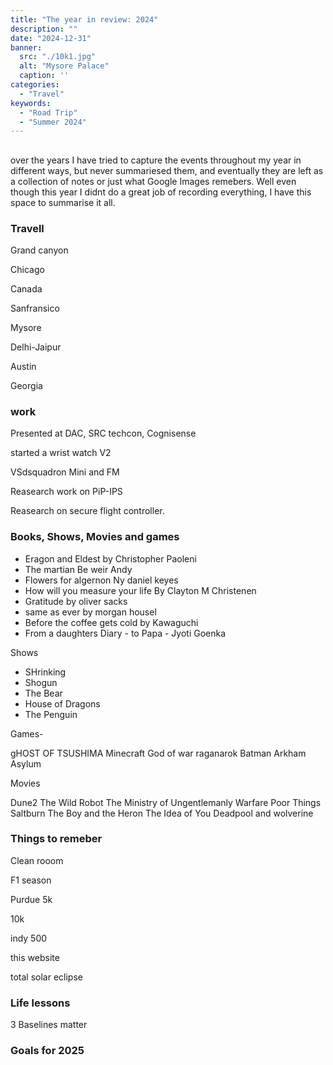 ```yaml
---
title: "The year in review: 2024"
description: ""
date: "2024-12-31"
banner:
  src: "./10k1.jpg"
  alt: "Mysore Palace"
  caption: ''
categories:
  - "Travel"
keywords:
  - "Road Trip"
  - "Summer 2024"
---
```


##

over the years I have tried to capture the events throughout my year in different ways, but never summariesed them, and eventually they are left as a collection of notes or just what Google Images remebers. Well even though this year I didnt do a great job of recording everything, I have this space to summarise it all. 

### Travell

Grand canyon

Chicago

Canada

Sanfransico

Mysore

Delhi-Jaipur

Austin

Georgia

### work

Presented at DAC, SRC techcon, Cognisense

started a wrist watch V2

VSdsquadron Mini and FM

Reasearch work on PiP-IPS

Reasearch on secure flight controller.

### Books, Shows, Movies and games

- Eragon and Eldest by Christopher Paoleni
- The martian Be weir Andy
- Flowers for algernon Ny daniel keyes
- How will you measure your life By Clayton M Christenen
- Gratitude by oliver sacks
- same as ever by morgan housel
- Before the coffee gets cold by Kawaguchi
- From a daughters Diary - to Papa - Jyoti Goenka

Shows

- SHrinking
- Shogun
- The Bear
- House of Dragons
- The Penguin

Games-

gHOST OF TSUSHIMA
Minecraft
God of war raganarok
Batman Arkham Asylum

Movies

Dune2
The Wild Robot
The Ministry of Ungentlemanly Warfare
Poor Things
Saltburn
The Boy and the Heron
The Idea of You
Deadpool and wolverine

### Things to remeber

Clean rooom 

F1 season

Purdue 5k

10k

indy 500

this website

total solar eclipse

### Life lessons

3 Baselines matter

### Goals for 2025
